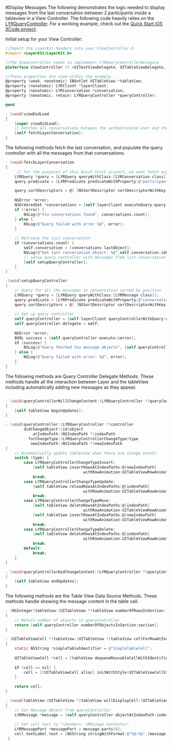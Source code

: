 #Display Messages
The following demonstrates the logic needed to display messages from the last conversation between 2 participants inside a tableview in a View Controller.  The following code heavily relies on the [LYRQueryController](http://developer.layer.com/docs/integration/ios#LYRQueryController).  For a working example, check out the [Quick Start iOS XCode project](https://github.com/layerhq/quick-start-ios).

Initial setup for your View Controller:
```objectivec
//Import the LayerKit headers into your ViewController.h
#import <LayerKit/LayerKit.h>

//The ViewController needs to implements LYRQueryControllerDelegate
@interface ViewController () <UITextViewDelegate, UITableViewDelegate, UITableViewDataSource,LYRQueryControllerDelegate>

//These properties are used within the example.
@property (weak, nonatomic) IBOutlet UITableView *tableView;
@property (nonatomic) LYRClient *layerClient;
@property (nonatomic) LYRConversation *conversation;
@property (nonatomic, retain) LYRQueryController *queryController;

@end

- (void)viewDidLoad
{
    [super viewDidLoad];
    // Fetches all conversations between the authenticated user and the supplied participant    
    [self fetchLayerConversation];
}
```
The following methods fetch the last conversation, and populate the query controller with all the messages from that conversations.
```objectivec
- (void)fetchLayerConversation
{    
     // For the purposes of this Quick Start project, we want fetch any conversations with these 3 users 'Device' (the authenticated user id), 'Simulator', and 'Dashboard'.
    LYRQuery *query = [LYRQuery queryWithClass:[LYRConversation class]];
    query.predicate = [LYRPredicate predicateWithProperty:@"participants" operator:LYRPredicateOperatorIsEqualTo value:@[ @"Device", @"Simulator", @"Dashboard" ]];

    query.sortDescriptors = @[ [NSSortDescriptor sortDescriptorWithKey:@"createdAt" ascending:NO] ];
    
    NSError *error;
    NSOrderedSet *conversations = [self.layerClient executeQuery:query error:&error];
    if (!error) {
        NSLog(@"%tu conversations found", conversations.count);
    } else {
        NSLog(@"Query failed with error %@", error);
    }
    
    // Retrieve the last conversation
    if (conversations.count) {
        self.conversation = [conversations lastObject];
        NSLog(@"Get last conversation object: %@",self.conversation.identifier);
        // setup query controller with messages from last conversation
        [self setupQueryController];
    }
}

-(void)setupQueryController
{    
    // Query for all the messages in conversation sorted by position
    LYRQuery *query = [LYRQuery queryWithClass:[LYRMessage class]];
    query.predicate = [LYRPredicate predicateWithProperty:@"conversation" operator:LYRPredicateOperatorIsEqualTo value:self.conversation];
    query.sortDescriptors = @[ [NSSortDescriptor sortDescriptorWithKey:@"position" ascending:NO]];
    
    // Set up query controller
    self.queryController = [self.layerClient queryControllerWithQuery:query];
    self.queryController.delegate = self;
    
    NSError *error;
    BOOL success = [self.queryController execute:&error];
    if (success) {
        NSLog(@"Query fetched %tu message objects", [self.queryController numberOfObjectsInSection:0]);
    } else {
        NSLog(@"Query failed with error: %@", error);
    }
}
```
The following methods are Query Controller Delegate Methods.  These methods handle all the interaction between Layer and the tableView including automatically adding new messages as they appear.
```objectivec

- (void)queryControllerWillChangeContent:(LYRQueryController *)queryController
{
    [self.tableView beginUpdates];
}

- (void)queryController:(LYRQueryController *)controller
        didChangeObject:(id)object
            atIndexPath:(NSIndexPath *)indexPath
          forChangeType:(LYRQueryControllerChangeType)type
           newIndexPath:(NSIndexPath *)newIndexPath
{
    // Automatically update tableview when there are change events
    switch (type) {
        case LYRQueryControllerChangeTypeInsert:
            [self.tableView insertRowsAtIndexPaths:@[newIndexPath]
                                  withRowAnimation:UITableViewRowAnimationAutomatic];
            break;
        case LYRQueryControllerChangeTypeUpdate:
            [self.tableView reloadRowsAtIndexPaths:@[indexPath]
                                  withRowAnimation:UITableViewRowAnimationAutomatic];
            break;
        case LYRQueryControllerChangeTypeMove:
            [self.tableView deleteRowsAtIndexPaths:@[indexPath]
                                  withRowAnimation:UITableViewRowAnimationAutomatic];
            [self.tableView insertRowsAtIndexPaths:@[newIndexPath]
                                  withRowAnimation:UITableViewRowAnimationAutomatic];
            break;
        case LYRQueryControllerChangeTypeDelete:
            [self.tableView deleteRowsAtIndexPaths:@[indexPath]
                                  withRowAnimation:UITableViewRowAnimationAutomatic];
            break;
        default:
            break;
    }
}

- (void)queryControllerDidChangeContent:(LYRQueryController *)queryController
{
    [self.tableView endUpdates];
}

```
The following methods are the Table View Data Source Methods.  These methods handle showing the message content in the table cell.
```objectivec
- (NSInteger)tableView:(UITableView *)tableView numberOfRowsInSection:(NSInteger)section
{
    // Return number of objects in queryController
    return [self.queryController numberOfObjectsInSection:section];
}

- (UITableViewCell *)tableView:(UITableView *)tableView cellForRowAtIndexPath:(NSIndexPath *)indexPath
{
    static NSString *simpleTableIdentifier = @"SimpleTableCell";
    
    UITableViewCell *cell = [tableView dequeueReusableCellWithIdentifier:simpleTableIdentifier];
    
    if (cell == nil) {
        cell = [[UITableViewCell alloc] initWithStyle:UITableViewCellStyleDefault reuseIdentifier:simpleTableIdentifier];
    }
    
    return cell;
}

- (void)tableView:(UITableView *)tableView willDisplayCell:(UITableViewCell *)cell forRowAtIndexPath:(NSIndexPath *)indexPath
{
    // Get Message Object from queryController
    LYRMessage *message = [self.queryController objectAtIndexPath:indexPath];
    
    // Set cell text to "<Sender>: <Message Contents>"
    LYRMessagePart *messagePart = message.parts[0];
    cell.textLabel.text = [NSString stringWithFormat:@"%@:%@",[message sentByUserID], [[NSString alloc] initWithData:messagePart.data encoding:NSUTF8StringEncoding]];
 }
```
